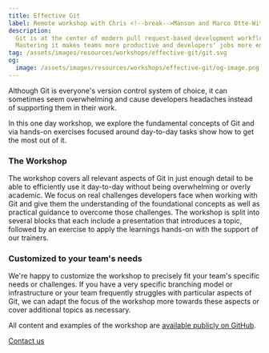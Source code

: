 ```yaml
---
title: Effective Git
label: Remote workshop with Chris <!--break-->Manson and Marco Otte-Witte
description:
  Git is at the center of modern pull request-based development workflows.
  Mastering it makes teams more productive and developers' jobs more enjoyable.
tag: /assets/images/resources/workshops/effective-git/git.svg
og:
  image: /assets/images/resources/workshops/effective-git/og-image.png
---
```


Although Git is everyone's version control system of choice, it can sometimes
seem overwhelming and cause developers headaches instead of supporting them in
their work.

In this one day workshop, we explore the fundamental concepts of Git and via
hands-on exercises focused around day-to-day tasks show how to get the most out
of it.

<!--break-->

### The Workshop

The workshop covers all relevant aspects of Git in just enough detail to be able
to efficiently use it day-to-day without being overwhelming or overly academic.
We focus on real challenges developers face when working with Git and give them
the understanding of the foundational concepts as well as practical guidance to
overcome those challenges. The workshop is split into several blocks that each
include a presentation that introduces a topic, followed by an exercise to apply
the learnings hands-on with the support of our trainers.

<!--break-->

### Customized to your team's needs

We're happy to customize the workshop to precisely fit your team's specific
needs or challenges. If you have a very specific branching model or
infrastructure or your team frequently struggles with particular aspects of Git,
we can adapt the focus of the workshop more towards these aspects or cover
additional topics as necessary.

All content and examples of the workshop are
[available publicly on GitHub](https://github.com/simplabs/git-workshop).

<!--break-->

<div layout:class="full" workshop:class="cta">
<CallToAction
  @title="Interested in getting the most out of Git? "
  @text="Request a call to learn more about our Git workshop."
  @label="Book this workshop"
>
  <a href="/contact/" data-internal button:scope>
    Contact us
  </a>
</CallToAction>
</div>

